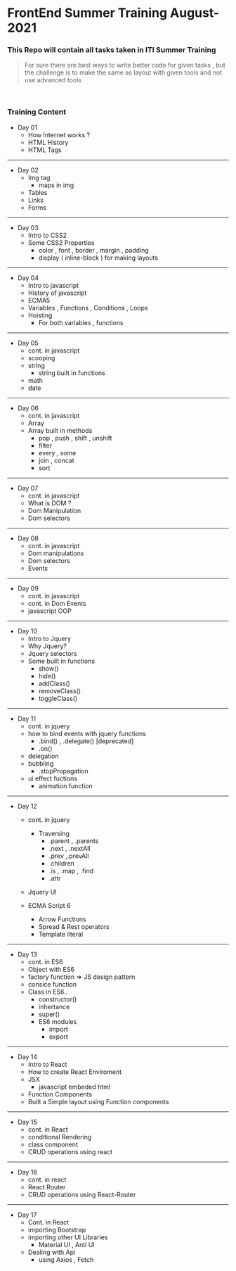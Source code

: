# FrontEnd Summer Training August-2021
### This Repo will contain all tasks taken in ITI Summer Training
> For sure there are best ways to write better code for given tasks , but the challenge is to make the same as layout with given tools and not use advanced tools 

<br>

### Training Content

* Day 01
  * How Internet works ?
  * HTML History
  * HTML Tags 

<hr>

* Day 02
  * Img tag
    * maps in img
  * Tables
  * Links
  * Forms

<hr>

* Day 03
  * Intro to CSS2
  * Some CSS2 Properties
    * color , font , border , margin , padding 
    * display ( inline-block )  for making layouts 

<hr>

* Day 04
  * Intro to javascript
  * History of javascript
  * ECMA5
  * Variables , Functions , Conditions , Loops
  * Hoisting
     - For both variables , functions

<hr>


* Day 05
  * cont. in javascript
  * scooping
  * string
    * string built in functions
  * math
  * date


<hr>

* Day 06
  * cont. in javascript
  * Array
  * Array built in methods
    * pop , push , shift , unshift
    * filter
    * every , some
    * join , concat
    * sort
  
<hr>

* Day 07
  * cont. in javascript
  * What is DOM ?
  * Dom Manipulation
  * Dom selectors

<hr>

* Day 08
  * cont. in javascript
  * Dom manipulations
  * Dom selectors
  * Events

<hr>

* Day 09
  * cont. in javascript
  * cont. in Dom Events
  * javascript OOP

<hr>

* Day 10
  * Intro to Jquery
  * Why Jquery?
  * Jquery selectors
  * Some built in functions
      * show()
      * hide()
      * addClass()
      * removeClass()
      * toggleClass()


<hr>

* Day 11
  * cont. in jquery
  * how to bind events with jquery functions
      * .bind() , .delegate()  [deprecated]
      * .on()
  * delegation
  * bubbling
     * .stopPropagation
  * ui effect fuctions
     * animation function

<hr>

* Day 12
    * cont. in jquery
        * Traversing
          * .parent , .parents
          * .next , .nextAll
          * .prev ,.prevAll
          * .children
          * .is , .map , .find
          * .attr


    * Jquery UI

    * ECMA Script 6
        * Arrow Functions
        * Spread & Rest operators
        * Template literal

<hr>

* Day 13
    * cont. in ES6
    * Object with ES6
    * factory function => JS design pattern
    * consice function
    * Class in ES6..
         * constructor()
         * inhertance
         * super()
         * ES6 modules
             * import
             * export
<hr>

* Day 14
  * Intro to React
  * How to create React Enviroment
  * JSX
     * javascript embeded html
  * Function Components
  * Built a Simple layout using Function components

<hr>

* Day 15
    * cont. in React
    * conditional Rendering
    * class component
    * CRUD operations using react
<hr>

* Day 16
  * cont. in react
  * React Router
  * CRUD operations using React-Router

<hr>

* Day 17
  * Cont. in React
  * importing Bootstrap
  * importing other UI Libraries
    - Material UI , Anti UI
  * Dealing with Api
    - using Axios , Fetch
